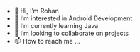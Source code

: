 - 👋 Hi, I’m Rohan
- 👀 I’m interested in Android Development
- 🌱 I’m currently learning Java
- 💞️ I’m looking to collaborate on projects 
- 📫 How to reach me ...


<!---
rohannnnn17/rohannnnn17 is a ✨ special ✨ repository because its `README.md` (this file) appears on your GitHub profile.
You can click the Preview link to take a look at your changes.
--->
